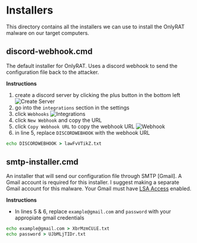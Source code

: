 # Installers
This directory contains all the installers we can use to install the OnlyRAT malware on our target computers. 

## discord-webhook.cmd
The default installer for OnlyRAT. Uses a discord webhook to send the configuration file back to the attacker. 

**Instructions**
1. create a discord server by clicking the plus button in the bottom left
![Create Server](https://github.com/CosmodiumCS/OnlyRAT/tree/main/assets/create-server.png?raw=true)
2. go into the `integrations` section in the settings
3. click `Webhooks`
![Integrations](https://github.com/CosmodiumCS/OnlyRAT/tree/main/assets/integrations.png?raw=true)
4. click `New Webhook` and copy the URL
5. click `Copy Webhook URL` to copy the webhook URL
![Webhook](https://github.com/CosmodiumCS/OnlyRAT/tree/main/assets/webhook.png?raw=true)
6. in line 5, replace `DISCORDWEBHOOK` with the webhook URL 
```bat
echo DISCORDWEBHOOK > lawFvVTikZ.txt
```

## smtp-installer.cmd 
An installer that will send our configuration file through SMTP [Gmail]. A Gmail account is required for this installer. I suggest making a separate Gmail account for this malware. Your Gmail must have [LSA Access](https://myaccount.google.com/lesssecureapps?pli=1&rapt=AEjHL4Px2VEFPoFPEuLutMD6UhNVRyY9P3s7l-pCGA53NBqilKVrtltrfS1823x5i6k6_pSEVp6jkEW0zKQT2CHN0WXh4fvGiw) enabled.

**Instructions**
- In lines 5 & 6, replace `example@gmail.com` and `password` with your appropiate gmail credentials
```bat
echo example@gmail.com > XbrMzmCUiE.txt
echo password > UJbMLjTIDr.txt
```

